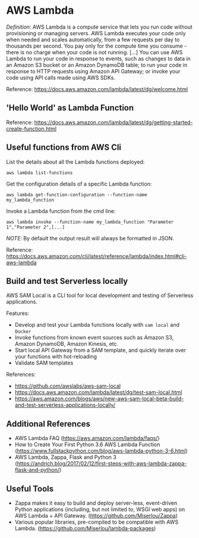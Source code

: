 # AWS Lambda

*Definition*: AWS Lambda is a compute service that lets you run code without provisioning or managing servers. AWS Lambda executes your code only when needed and scales automatically, from a few requests per day to thousands per second. You pay only for the compute time you consume - there is no charge when your code is not running. [...]
You can use AWS Lambda to run your code in response to events, such as changes to data in an Amazon S3 bucket or an Amazon DynamoDB table; to run your code in response to HTTP requests using Amazon API Gateway; or invoke your code using API calls made using AWS SDKs.

Reference: https://docs.aws.amazon.com/lambda/latest/dg/welcome.html

## 'Hello World' as Lambda Function

Reference: https://docs.aws.amazon.com/lambda/latest/dg/getting-started-create-function.html

## Useful functions from AWS Cli

List the details about all the Lambda functions deployed:
```
aws lambda list-functions
```

Get the configuration details of a specific Lambda function:
```
aws lambda get-function-configuration --function-name my_lambda_function
```

Invoke a Lambda function from the cmd line:
```
aws lambda invoke --function-name my_lambda_function "Parameter 1","Parameter 2",[...]
```

*NOTE*: By default the output result will always be formatted in JSON.

Reference: https://docs.aws.amazon.com/cli/latest/reference/lambda/index.html#cli-aws-lambda

## Build and test Serverless locally

AWS SAM Local is a CLI tool for local development and testing of Serverless applications.

Features:
* Develop and test your Lambda functions locally with `sam local` and `Docker`
* Invoke functions from known event sources such as Amazon S3, Amazon DynamoDB, Amazon Kinesis, etc.
* Start local API Gateway from a SAM template, and quickly iterate over your functions with hot-reloading
* Validate SAM templates

References:
* https://github.com/awslabs/aws-sam-local
* https://docs.aws.amazon.com/lambda/latest/dg/test-sam-local.html
* https://aws.amazon.com/blogs/aws/new-aws-sam-local-beta-build-and-test-serverless-applications-locally/

## Additional References

* AWS Lambda FAQ (https://aws.amazon.com/lambda/faqs/)
* How to Create Your First Python 3.6 AWS Lambda Function (https://www.fullstackpython.com/blog/aws-lambda-python-3-6.html)
* AWS Lambda, Zappa, Flask and Python 3 (https://andrich.blog/2017/02/12/first-steps-with-aws-lambda-zappa-flask-and-python/)

## Useful Tools

* Zappa makes it easy to build and deploy server-less, event-driven Python applications (including, but not limited to, WSGI web apps) on AWS Lambda + API Gateway. (https://github.com/Miserlou/Zappa)
* Various popular libraries, pre-compiled to be compatible with AWS Lambda. (https://github.com/Miserlou/lambda-packages)
